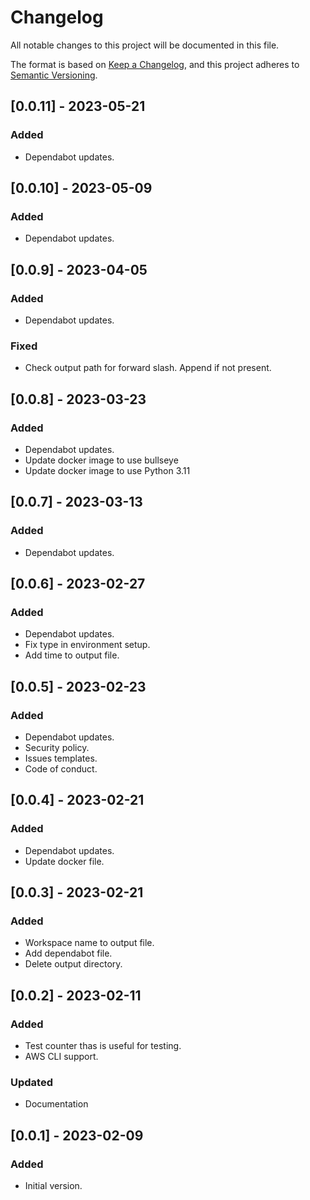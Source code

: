 # Changelog

All notable changes to this project will be documented in this file.

The format is based on [Keep a Changelog](https://keepachangelog.com/en/1.0.0/),
and this project adheres to [Semantic Versioning](https://semver.org/spec/v2.0.0.html).

## [0.0.11] - 2023-05-21

### Added

- Dependabot updates.

## [0.0.10] - 2023-05-09

### Added

- Dependabot updates.

## [0.0.9] - 2023-04-05

### Added

- Dependabot updates.

### Fixed

- Check output path for forward slash. Append if not present.

## [0.0.8] - 2023-03-23

### Added

- Dependabot updates.
- Update docker image to use bullseye
- Update docker image to use Python 3.11

## [0.0.7] - 2023-03-13

### Added

- Dependabot updates.

## [0.0.6] - 2023-02-27

### Added

- Dependabot updates.
- Fix type in environment setup.
- Add time to output file.

## [0.0.5] - 2023-02-23

### Added

- Dependabot updates.
- Security policy.
- Issues templates.
- Code of conduct.

## [0.0.4] - 2023-02-21

### Added

- Dependabot updates.
- Update docker file.

## [0.0.3] - 2023-02-21

### Added

- Workspace name to output file.
- Add dependabot file.
- Delete output directory.

## [0.0.2] - 2023-02-11

### Added

- Test counter thas is useful for testing.
- AWS CLI support.

### Updated

- Documentation

## [0.0.1] - 2023-02-09

### Added

- Initial version.
